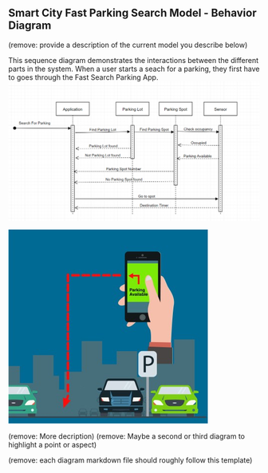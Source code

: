 ## Smart City Fast Parking Search Model - Behavior Diagram

(remove: provide a description of the current model you describe below)

This sequence diagram demonstrates the interactions between the different parts in the system. When a user starts a seach for a parking, they first have to goes through the Fast Search Parking App. 
![Example Behavior Diagram](../images/behavior_diagram.png)

![Example Behavior Diagram](../images/parking_available.png)

(remove: More decription)
(remove: Maybe a second or third diagram to highlight a point or aspect)

(remove: each diagram markdown file should roughly follow this template)
